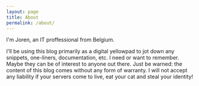 ```yaml
---
layout: page
title: About
permalink: /about/
---
```


I'm Joren, an IT proffessional from Belgium.

I'll be using this blog primarily as a digital yellowpad to jot down any snippets, one-liners, documentation, etc. I need or want to remember. Maybe they can be of interest to anyone out there. Just be warned: the content of this blog comes without any form of warranty. I will not accept any liability if your servers come to live, eat your cat and steal your identity!
